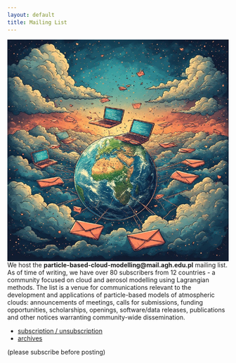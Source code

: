 ```yaml
---
layout: default
title: Mailing List
---
```

<img src="/img/mailing_list.jpg" alt="mailing list" class="pic" align="right" />
<p>
We host the <b>particle-based-cloud-modelling@mail.agh.edu.pl</b> mailing list. 
As of time of writing, we have over 80 subscribers from 12 countries - a community focused on cloud and aerosol modelling using Lagrangian methods.
The list is a venue for communications relevant to the development and applications of&nbsp;particle-based models 
  of atmospheric clouds: announcements of meetings, calls for submissions, funding opportunities, scholarships, openings, 
  software/data releases, publications and other notices warranting community-wide dissemination.
<ul>
  <li><a href="https://mail.agh.edu.pl/mailman3/postorius/lists/particle-based-cloud-modelling.mail.agh.edu.pl/">subscription / unsubscription</a></li>
  <li><a href="https://mail.agh.edu.pl/mailman3/hyperkitty/list/particle-based-cloud-modelling@mail.agh.edu.pl/latest">archives</a></li>
</ul>
(please subscribe before posting)
</p>

